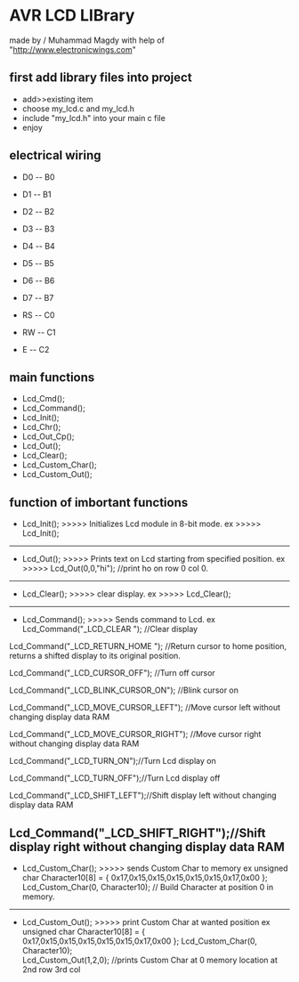 # AVR LCD LIBrary 
made by / Muhammad Magdy with help of "http://www.electronicwings.com"


## first add library files into project 
* add>>existing item
* choose my_lcd.c and my_lcd.h
* include "my_lcd.h" into your main c file 
* enjoy

## electrical wiring

* D0 -- B0 
* D1 -- B1
* D2 -- B2
* D3 -- B3
* D4 -- B4
* D5 -- B5
* D6 -- B6
* D7 -- B7

* RS -- C0
* RW -- C1
* E  -- C2


## main functions

* Lcd_Cmd();
* Lcd_Command();
* Lcd_Init();
* Lcd_Chr();
* Lcd_Out_Cp();
* Lcd_Out();
* Lcd_Clear();
* Lcd_Custom_Char();
* Lcd_Custom_Out();

## function of imbortant functions 

* Lcd_Init(); >>>>> Initializes Lcd module in 8-bit mode.
ex           >>>>> Lcd_Init();
-----------------------------------

* Lcd_Out();  >>>>> Prints text on Lcd starting from specified position.
ex           >>>>> Lcd_Out(0,0,"hi"); //print ho on row 0 col 0.
-----------------------------------

* Lcd_Clear(); >>>>> clear display.
ex            >>>>> Lcd_Clear();
-----------------------------------

* Lcd_Command(); >>>>> Sends command to Lcd.
ex
Lcd_Command("_LCD_CLEAR ");  //Clear display

Lcd_Command("_LCD_RETURN_HOME "); //Return cursor to home position, returns a shifted display to its original position.

Lcd_Command("_LCD_CURSOR_OFF"); //Turn off cursor

Lcd_Command("_LCD_BLINK_CURSOR_ON"); //Blink cursor on

Lcd_Command("_LCD_MOVE_CURSOR_LEFT"); //Move cursor left without changing display data RAM

Lcd_Command("_LCD_MOVE_CURSOR_RIGHT"); //Move cursor right without changing display data RAM

Lcd_Command("_LCD_TURN_ON");//Turn Lcd display on

Lcd_Command("_LCD_TURN_OFF");//Turn Lcd display off

Lcd_Command("_LCD_SHIFT_LEFT");//Shift display left without changing display data RAM

Lcd_Command("_LCD_SHIFT_RIGHT");//Shift display right without changing display data RAM
----------------------------------

* Lcd_Custom_Char();   >>>>>  sends Custom Char to memory
ex
unsigned char Character10[8] = { 0x17,0x15,0x15,0x15,0x15,0x15,0x17,0x00 };
Lcd_Custom_Char(0, Character10);  // Build Character at position 0 in memory.
----------------------------------

* Lcd_Custom_Out();    >>>>>  print Custom Char at wanted position
ex
unsigned char Character10[8] = { 0x17,0x15,0x15,0x15,0x15,0x15,0x17,0x00 };
Lcd_Custom_Char(0, Character10);  
Lcd_Custom_Out(1,2,0);    //prints Custom Char at 0 memory location at 2nd row 3rd col





